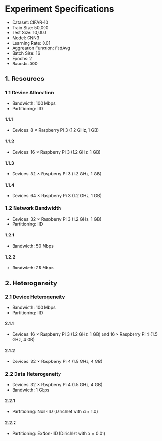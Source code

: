 # Experiment Specifications

  - Dataset: CIFAR-10
  - Train Size: 50,000
  - Test Size: 10,000
  - Model: CNN3
  - Learning Rate: 0.01
  - Aggreation Function: FedAvg
  - Batch Size: 16
  - Epochs: 2
  - Rounds: 500

## 1. Resources

### 1.1 Device Allocation

  - Bandwidth: 100 Mbps
  - Partitioning: IID

#### 1.1.1

  - Devices: 8 × Raspberry Pi 3 (1.2 GHz, 1 GB)

#### 1.1.2

  - Devices: 16 × Raspberry Pi 3 (1.2 GHz, 1 GB)

#### 1.1.3

  - Devices: 32 × Raspberry Pi 3 (1.2 GHz, 1 GB)

#### 1.1.4

  - Devices: 64 × Raspberry Pi 3 (1.2 GHz, 1 GB)

### 1.2 Network Bandwidth

  - Devices: 32 × Raspberry Pi 3 (1.2 GHz, 1 GB)
  - Partitioning: IID

#### 1.2.1

  - Bandwidth: 50 Mbps

#### 1.2.2

  - Bandwidth: 25 Mbps

## 2. Heterogeneity

### 2.1 Device Heterogeneity

  - Bandwidth: 100 Mbps
  - Partitioning: IID
 
#### 2.1.1

  - Devices: 16 × Raspberry Pi 3 (1.2 GHz, 1 GB) and 16 × Raspberry Pi 4 (1.5 GHz, 4 GB)

#### 2.1.2

  - Devices: 32 × Raspberry Pi 4 (1.5 GHz, 4 GB)

### 2.2 Data Heterogeneity

  - Devices: 32 × Raspberry Pi 4 (1.5 GHz, 4 GB)
  - Bandwidth: 1 Gbps

#### 2.2.1

  - Partitioning: Non-IID (Dirichlet with α = 1.0)

#### 2.2.2
  
  - Partitioning: ExNon-IID (Dirichlet with α = 0.01)
